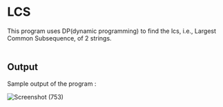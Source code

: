 # LCS
This program uses DP(dynamic programming) to find the lcs, i.e., Largest Common Subsequence, of 2 strings.
<br>
<br>

## Output
Sample output of the program :<br>

![Screenshot (753)](https://user-images.githubusercontent.com/30381993/174607181-358e59a9-68ae-4ff0-a1af-2e05f208def5.png)

